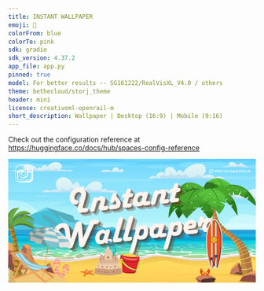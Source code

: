 ```yaml
---
title: INSTANT WALLPAPER
emoji: 🌅
colorFrom: blue
colorTo: pink
sdk: gradio
sdk_version: 4.37.2
app_file: app.py
pinned: true
model: For better results -- SG161222/RealVisXL_V4.0 / others
theme: bethecloud/storj_theme
header: mini
license: creativeml-openrail-m
short_description: Wallpaper | Desktop (16:9) | Mobile (9:16)
---
```


Check out the configuration reference at https://huggingface.co/docs/hub/spaces-config-reference

![alt text](files/1.png)
